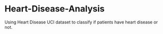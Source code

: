 # Heart-Disease-Analysis

 Using Heart Disease UCI dataset to classify if patients have heart disease or not.
